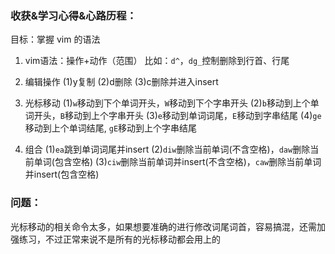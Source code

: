 ### 收获&学习心得&心路历程：

目标：掌握 vim 的语法

1. vim语法：操作+动作（范围）
比如：`d^`，`dg_`控制删除到行首、行尾

2. 编辑操作
  (1)y复制
  (2)d删除
  (3)c删除并进入insert

3. 光标移动
  (1)`w`移动到下个单词开头，`W`移动到下个字串开头
  (2)`b`移动到上个单词开头，`B`移动到上个字串开头
  (3)`e`移动到单词词尾，`E`移动到字串结尾
  (4)`ge`移动到上个单词结尾, `gE`移动到上个字串结尾

4. 组合
  (1)`ea`跳到单词词尾并insert
  (2)`diw`删除当前单词(不含空格)，`daw`删除当前单词(包含空格)
  (3)`ciw`删除当前单词并insert(不含空格)，`caw`删除当前单词并insert(包含空格)
  
### 问题：

光标移动的相关命令太多，如果想要准确的进行修改词尾词首，容易搞混，还需加强练习，不过正常来说不是所有的光标移动都会用上的

